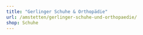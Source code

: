 ```yaml
---
title: "Gerlinger Schuhe & Orthopädie"
url: /amstetten/gerlinger-schuhe-und-orthopaedie/
shop: Schuhe
---
```

